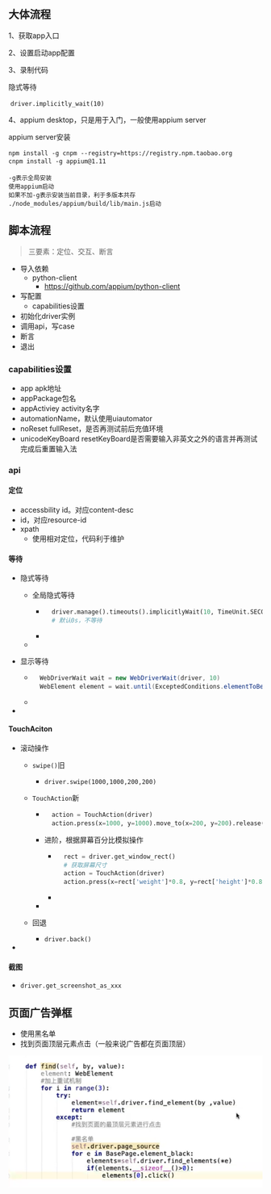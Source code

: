 ## 大体流程

1、获取app入口

2、设置启动app配置

3、录制代码

隐式等待

​	`driver.implicitly_wait(10)`

4、appium desktop，只是用于入门，一般使用appium server

appium server安装

```
npm install -g cnpm --registry=https://registry.npm.taobao.org
cnpm install -g appium@1.11

-g表示全局安装
使用appium启动
如果不加-g表示安装当前目录，利于多版本共存
./node_modules/appium/build/lib/main.js启动
```





## 脚本流程

> 三要素：定位、交互、断言

- 导入依赖
    - python-client
        - https://github.com/appium/python-client
- 写配置
    - capabilities设置
- 初始化driver实例
- 调用api，写case
- 断言
- 退出



### capabilities设置

- app apk地址
- appPackage包名
- appActiviey activity名字
- automationName，默认使用uiautomator
- noReset fullReset，是否再测试前后充值环境
- unicodeKeyBoard resetKeyBoard是否需要输入非英文之外的语言并再测试完成后重置输入法





### api

#### 定位

- accessbility id。对应content-desc
- id，对应resource-id
- xpath
    - 使用相对定位，代码利于维护



#### 等待

- 隐式等待

    - 全局隐式等待

        - ```python
            driver.manage().timeouts().implicitlyWait(10, TimeUnit.SECONDS)
            # 默认0s，不等待
            ```

        - 

    - 

- 显示等待

    - ```java
        WebDriverWait wait = new WebDriverWait(driver, 10)
        WebElement element = wait.until(ExceptedConditions.elementToBeClickable(By.id("xxx")))
        ```

    - 

- 



#### TouchAciton

- 滚动操作

    - `swipe()`旧

        - `driver.swipe(1000,1000,200,200)`

    - `TouchAction`新

        - ```python
            action = TouchAction(driver)
            action.press(x=1000, y=1000).move_to(x=200, y=200).release().perform()
            ```

        - 进阶，根据屏幕百分比模拟操作

            - ```python
                rect = driver.get_window_rect()
                # 获取屏幕尺寸
                action = TouchAction(driver)
                action.press(x=rect['weight']*0.8, y=rect['height']*0.8).move_to(x=rect['weight']*0.2, y=rect['height']*0.2).release().perform()
                ```

            - 

        - 

    - 回退

        - `driver.back()`

- 



#### 截图

- `driver.get_screenshot_as_xxx`





## 页面广告弹框

- 使用黑名单
- 找到页面顶层元素点击（一般来说广告都在页面顶层）

![](.\image\广告处理.png)